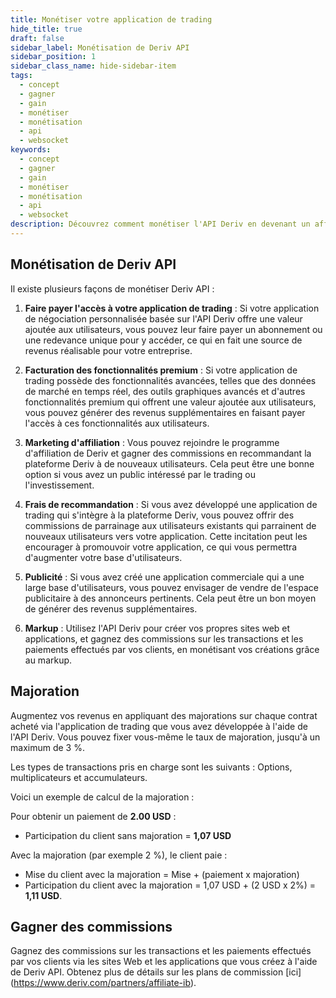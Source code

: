 ```yaml
---
title: Monétiser votre application de trading
hide_title: true
draft: false
sidebar_label: Monétisation de Deriv API
sidebar_position: 1
sidebar_class_name: hide-sidebar-item
tags:
  - concept
  - gagner
  - gain
  - monétiser
  - monétisation
  - api
  - websocket
keywords:
  - concept
  - gagner
  - gain
  - monétiser
  - monétisation
  - api
  - websocket
description: Découvrez comment monétiser l'API Deriv en devenant un affilié Deriv, en faisant de la publicité sur votre application de trading ou en offrant des fonctionnalités premium.
---
```


## Monétisation de Deriv API

Il existe plusieurs façons de monétiser Deriv API :

1. **Faire payer l'accès à votre application de trading** : Si votre application de négociation personnalisée basée sur l'API Deriv offre une valeur ajoutée aux utilisateurs, vous pouvez leur faire payer un abonnement ou une redevance unique pour y accéder, ce qui en fait une source de revenus réalisable pour votre entreprise.

2. **Facturation des fonctionnalités premium** : Si votre application de trading possède des fonctionnalités avancées, telles que des données de marché en temps réel, des outils graphiques avancés et d'autres fonctionnalités premium qui offrent une valeur ajoutée aux utilisateurs, vous pouvez générer des revenus supplémentaires en faisant payer l'accès à ces fonctionnalités aux utilisateurs.

3. **Marketing d'affiliation** : Vous pouvez rejoindre le programme d'affiliation de Deriv et gagner des commissions en recommandant la plateforme Deriv à de nouveaux utilisateurs. Cela peut être une bonne option si vous avez un public intéressé par le trading ou l'investissement.

4. **Frais de recommandation** : Si vous avez développé une application de trading qui s'intègre à la plateforme Deriv, vous pouvez offrir des commissions de parrainage aux utilisateurs existants qui parrainent de nouveaux utilisateurs vers votre application. Cette incitation peut les encourager à promouvoir votre application, ce qui vous permettra d'augmenter votre base d'utilisateurs.

5. **Publicité** : Si vous avez créé une application commerciale qui a une large base d'utilisateurs, vous pouvez envisager de vendre de l'espace publicitaire à des annonceurs pertinents. Cela peut être un bon moyen de générer des revenus supplémentaires.

6. **Markup** : Utilisez l'API Deriv pour créer vos propres sites web et applications, et gagnez des commissions sur les transactions et les paiements effectués par vos clients, en monétisant vos créations grâce au markup.

## Majoration

Augmentez vos revenus en appliquant des majorations sur chaque contrat acheté via l'application de trading que vous avez développée à l'aide de l'API Deriv. Vous pouvez fixer vous-même le taux de majoration, jusqu'à un maximum de 3 %.

Les types de transactions pris en charge sont les suivants : Options, multiplicateurs et accumulateurs.

Voici un exemple de calcul de la majoration :

Pour obtenir un paiement de **2.00 USD** :

- Participation du client sans majoration = **1,07 USD**

Avec la majoration (par exemple 2 %), le client paie :

- Mise du client avec la majoration = Mise + (paiement x majoration)
- Participation du client avec la majoration = 1,07 USD + (2 USD x 2%) = **1,11 USD**.

## Gagner des commissions

Gagnez des commissions sur les transactions et les paiements effectués par vos clients via les sites Web et les applications que vous créez à l'aide de Deriv API. Obtenez plus de détails sur les plans de commission [ici] (https://www.deriv.com/partners/affiliate-ib).
